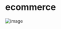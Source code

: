 # ecommerce

![image](https://github.com/user-attachments/assets/ddaa27d4-ef97-47a2-95a6-441c48c6d87f)
